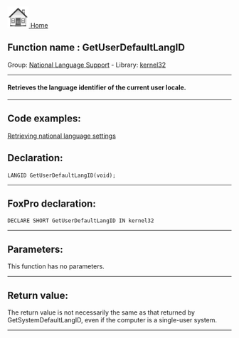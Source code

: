 [<img src="../../images/home.png"> Home ](https://github.com/VFPX/Win32API)  

## Function name : GetUserDefaultLangID
Group: [National Language Support](../../functions_group.md#National_Language_Support)  -  Library: [kernel32](../../Libraries.md#kernel32)  
***  


#### Retrieves the language identifier of the current user locale.
***  


## Code examples:
[Retrieving national language settings](../../samples/sample_077.md)  

## Declaration:
```foxpro  
LANGID GetUserDefaultLangID(void);  
```  
***  


## FoxPro declaration:
```foxpro  
DECLARE SHORT GetUserDefaultLangID IN kernel32  
```  
***  


## Parameters:
This function has no parameters.  
***  


## Return value:
The return value is not necessarily the same as that returned by GetSystemDefaultLangID, even if the computer is a single-user system.  
***  

